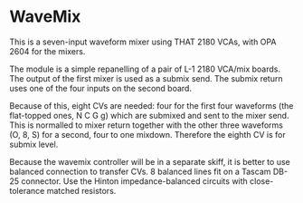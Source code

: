# WaveMix

This is a seven-input waveform mixer using THAT 2180 VCAs, with OPA 2604 for the mixers.

The module is a simple repanelling of a pair of  L-1 2180 VCA/mix boards. The output of the first mixer is used as a submix send. The submix return uses one of the four inputs on the second board. 

Because of this, eight
CVs are needed: four for the first four waveforms (the flat-topped ones, N C G g) which are submixed and sent to the 
mixer send. This is normalled to mixer return together with the other three waveforms (O, 8, S) for a second, four 
to one mixdown. Therefore the eighth CV is for submix level.

Because the wavemix controller will be in a separate skiff, it is better to use balanced connection to transfer CVs. 8 balanced lines fit on a Tascam DB-25 connector. Use the Hinton impedance-balanced circuits with close-tolerance matched resistors.
